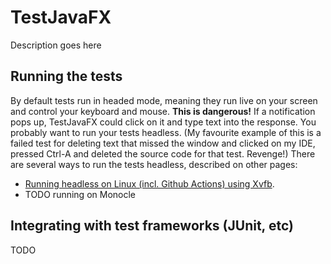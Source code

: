 TestJavaFX
===

Description goes here

Running the tests 
---
By default tests run in headed mode, meaning they run live on your screen and control your keyboard and mouse.  **This is dangerous!**  If a notification pops up, TestJavaFX could click on it and type text into the response.  You probably want to run your tests headless.  (My favourite example of this is a failed test for deleting text that missed the window and clicked on my IDE, pressed Ctrl-A and deleted the source code for that test.  Revenge!)
There are several ways to run the tests headless, described on other pages:

 - <a href="{% link running-with-xvfb.md %}">Running headless on Linux (incl. Github Actions) using Xvfb</a>.
 - TODO running on Monocle

Integrating with test frameworks (JUnit, etc)
---

TODO
